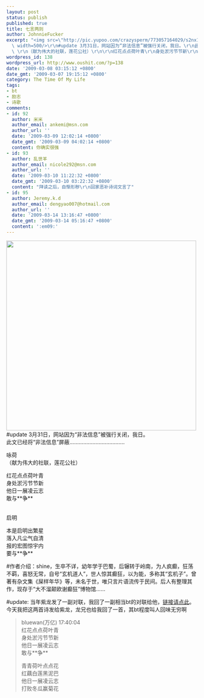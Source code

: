 ```yaml
---
layout: post
status: publish
published: true
title: 七言两则
author: JohnnieFucker
excerpt: "<img src=\"http://pic.yupoo.com/crazysperm/773057164029/s2nx1r24.jpg\" alt=\"\"
  \ width=500/>\r\n#update 3月31日，网站因为“非法信息”被强行关闭，我日。\r\n此文已经将“非法信息”屏蔽………………………………\r\n\r\n咏荷
  \ \r\n（献为伟大的社联，莲花公社）\r\n\r\n红花点点荷叶青\r\n身处淤污节节新\r\n他日一展凌云志\r\n敢与**争**\r\n\r\n"
wordpress_id: 138
wordpress_url: http://www.oushit.com/?p=138
date: '2009-03-08 03:15:12 +0800'
date_gmt: '2009-03-07 19:15:12 +0800'
category: The Time Of My Life
tags:
- bt
- 励志
- 诗歌
comments:
- id: 92
  author: 米米
  author_email: ankemi@msn.com
  author_url: ''
  date: '2009-03-09 12:02:14 +0800'
  date_gmt: '2009-03-09 04:02:14 +0800'
  content: 你确实很强
- id: 93
  author: 乱世羊
  author_email: nicole292@msn.com
  author_url: ''
  date: '2009-03-10 11:22:32 +0800'
  date_gmt: '2009-03-10 03:22:32 +0800'
  content: "拜读之后，自惭形秽\r\n回家恶补诗词文言了"
- id: 95
  author: Jeremy.k.d
  author_email: dengyao007@hotmail.com
  author_url: ''
  date: '2009-03-14 13:16:47 +0800'
  date_gmt: '2009-03-14 05:16:47 +0800'
  content: ':em09:'
---
```

<p><img src="http://pic.yupoo.com/crazysperm/773057164029/s2nx1r24.jpg" alt=""  width=500/><br />
#update 3月31日，网站因为“非法信息”被强行关闭，我日。<br />
此文已经将“非法信息”屏蔽………………………………</p>
<p>咏荷<br />
（献为伟大的社联，莲花公社）</p>
<p>红花点点荷叶青<br />
身处淤污节节新<br />
他日一展凌云志<br />
敢与**争**</p>
<p><!--break--><a id="more-138"></a><br />
启明  </p>
<p>本是启明出繁星<br />
落入凡尘气自清<br />
报的宏图惊宇内<br />
要与**争**</p>
<p>#作者介绍：shine，生卒不详，幼年学于巴蜀，后辗转于岭南，为人疯癫，狂荡不羁，喜怒无常，自号“玄机道人”，世人惊其癫狂，以为能，多称其“玄机子”。曾著有杂文集《屎样年华》等，未名于世，唯只言片语流传于民间。后人有整理其作，现存于“大不溜颠欧谢癫狂”博物馆……</p>
<p>#update: 当年紫龙发了一副对联，我回了一副相当bt的对联给他，<a href="http://www.oushit.com/?p=38">链接请点此</a>。今天我把这两首诗发给紫龙，龙兄也给我回了一首，其bt程度叫人回味无穷啊</p>
<blockquote><p>
bluewan(万亿) 17:40:04<br />
红花点点荷叶青<br />
身处淤污节节新<br />
他日一展凌云志<br />
敢与**争**</p>
<p>青青荷叶点点花<br />
红藕白莲黑泥巴<br />
他日一展凌云志<br />
打败冬瓜赢菊花
</p></blockquote>
